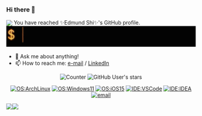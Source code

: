 ### Hi there 👋
<img align="center" src="https://profile-counter.glitch.me/C91F37/count.svg" />
You have reached ✨Edmund Shi✨'s GitHub profile.
<img src="https://raw.githubusercontent.com/C91F37/C91F37/main/Hello.gif"/>

- 💬 Ask me about anything!
- 📫 How to reach me: [e-mail](mailto:edmund@gmx.se) / [LinkedIn](https://www.linkedin.com/in/edmund-s-87a2511a3/)
<div align="center">
  
  ![Counter](https://visitor-badge.glitch.me/badge?page_id=C91F37.visitor-badge)
  ![GitHub User's stars](https://img.shields.io/github/stars/C91F37?affiliations=OWNER%2CCOLLABORATOR&label=GH%20stars)
<!--   [![GitHub Sponsors](https://img.shields.io/github/sponsors/C91F37?label=GH%20sponsors&style=flat)](https://github.com/sponsors/C91F37) -->
  [![OS:ArchLinux](https://img.shields.io/badge/OS-Arch%20Linux-blue?style=flat-square&logo=arch-linux)](https://archlinux.org)
  [![OS:Windows11](https://img.shields.io/badge/OS-Windows%2011-blue?style=flat-square&logo=microsoft)](https://www.microsoft.com/en-us/windows/windows-11)
  [![OS:iOS15](https://img.shields.io/badge/OS-iOS%2015-white?style=flat-square&logo=apple)](https://www.apple.com/uk/ios/ios-15/)
  [![IDE:VSCode](https://img.shields.io/badge/IDE-VSCode-blue?style=flat-square&logo=visualstudiocode)](https://code.visualstudio.com/)
  [![IDE:IDEA](https://img.shields.io/badge/IDE-IntelliJ%20IDEA-magenta?style=flat-square&logo=IntellijIDEA)](https://www.jetbrains.com/idea/)
  [![email](https://img.shields.io/badge/Email-edmund@gmx.se-red?style=flat-square&logo=gmail)](mailto:edmund@gmx.se)
</div>

<a href="https://github.com/anuraghazra/github-readme-stats">
<!--   <img align="left" src="https://github-readme-stats.vercel.app/api?username=C91F37&count_private=true&show_icons=true&theme=tokyonight" /> -->
  <img align="left" src="https://bad-apple-github-readme.vercel.app/api?show_bg=1&username=C91F37" />
</a>
<a href="https://github.com/anuraghazra/github-readme-stats">
  <img align="left" src="https://github-readme-stats.vercel.app/api/top-langs/?username=C91F37&layout=compact" />
</a>

